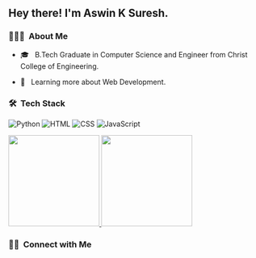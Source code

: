 

<h2> Hey there! I'm Aswin K Suresh.</h2>


<h3> 👨🏻‍💻 &nbsp;About Me </h3>


- 🎓 &nbsp; B.Tech Graduate in Computer Science and Engineer from Christ College of Engineering.


- 🌱 &nbsp; Learning more about Web Development.

<h3> 🛠 &nbsp;Tech Stack</h3>

![Python](https://img.shields.io/badge/-Python-333333?style=flat&logo=python)
![HTML](https://img.shields.io/badge/-HTML-333333?style=flat&logo=HTML)
![CSS](https://img.shields.io/badge/-CSS-333333?style=flat&logo=CSS3&logoColor=1572B6)
 ![JavaScript](https://img.shields.io/badge/-JavaScript-333333?style=flat&logo=javascript)

 <a href="https://github.com/AVS1508">
  <img height="180em" src="https://github-readme-stats.vercel.app/api?username=aswinksuresh&theme=buefy&show_icons=true" />
  <img height="180em" src="https://github-readme-stats.vercel.app/api/top-langs/?username=aswinksuresh&theme=buefy&layout=compact" />
</a>

<h3> 🤝🏻 &nbsp;Connect with Me </h3>


